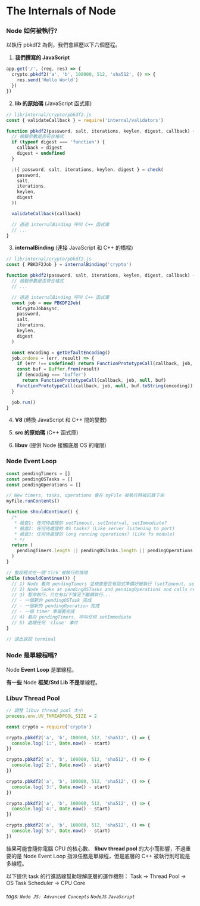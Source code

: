 # The Internals of Node

### Node 如何被執行?

以執行 pbkdf2 為例，我們會經歷以下六個歷程。

1. **我們撰寫的 JavaScript**

```javascript
app.get('/', (req, res) => {
  crypto.pbkdf2('a', 'b', 100000, 512, 'sha512', () => {
    res.send('Hello World')
  })
})
```

2. **lib 的原始碼** (JavaScript 函式庫)

```javascript
// lib/internal/crypto/pbkdf2.js
const { validateCallback } = require('internal/validators')

function pbkdf2(password, salt, iterations, keylen, digest, callback) {
  // 檢驗參數是否符合格式
  if (typeof digest === 'function') {
    callback = digest
    digest = undefined
  }

  ;({ password, salt, iterations, keylen, digest } = check(
    password,
    salt,
    iterations,
    keylen,
    digest
  ))

  validateCallback(callback)

  // 透過 internalBinding 呼叫 C++ 函式庫
  // ...
}
```

3. **internalBinding** (連接 JavaScript 和 C++ 的橋樑)

```javascript
// lib/internal/crypto/pbkdf2.js
const { PBKDF2Job } = internalBinding('crypto')

function pbkdf2(password, salt, iterations, keylen, digest, callback) {
  // 檢驗參數是否符合格式
  // ...

  // 透過 internalBinding 呼叫 C++ 函式庫
  const job = new PBKDF2Job(
    kCryptoJobAsync,
    password,
    salt,
    iterations,
    keylen,
    digest
  )

  const encoding = getDefaultEncoding()
  job.ondone = (err, result) => {
    if (err !== undefined) return FunctionPrototypeCall(callback, job, err)
    const buf = Buffer.from(result)
    if (encoding === 'buffer')
      return FunctionPrototypeCall(callback, job, null, buf)
    FunctionPrototypeCall(callback, job, null, buf.toString(encoding))
  }

  job.run()
}
```

4. **V8** (轉換 JavaScript 和 C++ 間的變數)

5. **src 的原始碼** (C++ 函式庫)

6. **libuv** (提供 Node 接觸底層 OS 的權限)

### Node Event Loop

```javascript
const pendingTimers = []
const pendingOSTasks = []
const pendingOperations = []

// New timers, tasks, operations 會在 myFile 被執行時被記錄下來
myFile.runContents()

function shouldContinue() {
  /*
   * 檢查1: 任何待處理的 setTimeout, setInterval, setImmediate?
   * 檢查2: 任何待處理的 OS tasks? (Like server listening to port)
   * 檢查3: 任何待處理的 long running operations? (Like fs module)
   * */
  return (
    pendingTimers.length || pendingOSTasks.length || pendingOperations.length
  )
}

// 整段程式在一個'tick'被執行的情境
while (shouldContinue()) {
  // 1) Node 看向 pendingTimers 並檢查是否有函式準備好被執行 (setTimeout, setInterval)
  // 2) Node looks at pendingOSTasks and pendingOperations and calls relevant callbacks
  // 3) 暫停執行，只在有以下情況下繼續執行...
  // - 一個新的 pendingOSTask 完成
  // - 一個新的 pendingOperation 完成
  // - 一個 timer 準備要完成
  // 4) 看向 pendingTimers. 呼叫任何 setImmediate
  // 5) 處理任何 'close' 事件
}

// 退出返回 terminal
```

### Node 是單線程嗎?

Node **Event Loop** 是單線程。

**有一些** Node **框架/Std Lib 不是**單線程。

### Libuv Thread Pool

```javascript
// 調整 libuv thread pool 大小
process.env.UV_THREADPOOL_SIZE = 2

const crypto = require('crypto')

crypto.pbkdf2('a', 'b', 100000, 512, 'sha512', () => {
  console.log('1:', Date.now() - start)
})

crypto.pbkdf2('a', 'b', 100000, 512, 'sha512', () => {
  console.log('2:', Date.now() - start)
})

crypto.pbkdf2('a', 'b', 100000, 512, 'sha512', () => {
  console.log('3:', Date.now() - start)
})

crypto.pbkdf2('a', 'b', 100000, 512, 'sha512', () => {
  console.log('4:', Date.now() - start)
})

crypto.pbkdf2('a', 'b', 100000, 512, 'sha512', () => {
  console.log('5:', Date.now() - start)
})
```

結果可能會隨你電腦 CPU 的核心數、 **libuv thread pool** 的大小而影響，不過重要的是 Node Event Loop 指派任務是單線程，但是底層的 C++ 被執行則可能是多線程。

以下提供 task 的行進路線幫助理解底層的運作機制：
Task → Thread Pool → OS Task Scheduler → CPU Core

###### tags: `Node JS: Advanced Concepts` `NodeJS` `JavaScript`
